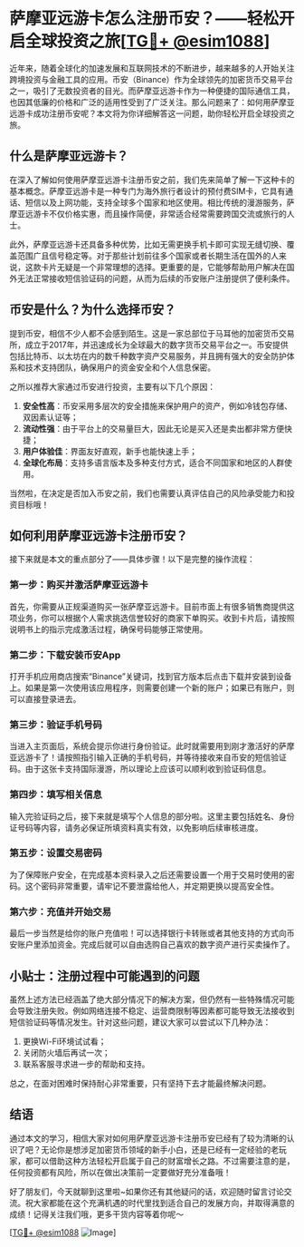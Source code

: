 # 萨摩亚远游卡怎么注册币安？——轻松开启全球投资之旅[[TG💪+ @esim1088](https://t.me/s/esim1088)]

近年来，随着全球化的加速发展和互联网技术的不断进步，越来越多的人开始关注跨境投资与金融工具的应用。币安（Binance）作为全球领先的加密货币交易平台之一，吸引了无数投资者的目光。而萨摩亚远游卡作为一种便捷的国际通信工具，也因其低廉的价格和广泛的适用性受到了广泛关注。那么问题来了：如何用萨摩亚远游卡成功注册币安呢？本文将为你详细解答这一问题，助你轻松开启全球投资之旅。

## 什么是萨摩亚远游卡？

在深入了解如何使用萨摩亚远游卡注册币安之前，我们先来简单了解一下这种卡的基本概念。萨摩亚远游卡是一种专门为海外旅行者设计的预付费SIM卡，它具有通话、短信以及上网功能，支持全球多个国家和地区使用。相比传统的漫游服务，萨摩亚远游卡不仅价格实惠，而且操作简便，非常适合经常需要跨国交流或旅行的人士。

此外，萨摩亚远游卡还具备多种优势，比如无需更换手机卡即可实现无缝切换、覆盖范围广且信号稳定等。对于那些计划前往多个国家或者长期生活在国外的人来说，这款卡片无疑是一个非常理想的选择。更重要的是，它能够帮助用户解决在国外无法正常接收短信验证码的问题，从而为后续的币安账户注册提供了便利条件。

## 币安是什么？为什么选择币安？

提到币安，相信不少人都不会感到陌生。这是一家总部位于马耳他的加密货币交易所，成立于2017年，并迅速成长为全球最大的数字货币交易平台之一。币安提供包括比特币、以太坊在内的数千种数字资产交易服务，并且拥有强大的安全防护体系和技术支持团队，确保用户的资金安全和个人信息保密。

之所以推荐大家通过币安进行投资，主要有以下几个原因：

1. **安全性高**：币安采用多层次的安全措施来保护用户的资产，例如冷钱包存储、双因素认证等；
2. **流动性强**：由于平台上的交易量巨大，因此无论是买入还是卖出都非常方便快捷；
3. **用户体验佳**：界面友好直观，新手也能快速上手；
4. **全球化布局**：支持多语言版本及多种支付方式，适合不同国家和地区的人群使用。

当然啦，在决定是否加入币安之前，我们也需要认真评估自己的风险承受能力和投资目标哦！

## 如何利用萨摩亚远游卡注册币安？

接下来就是本文的重点部分了——具体步骤！以下是完整的操作流程：

### 第一步：购买并激活萨摩亚远游卡

首先，你需要从正规渠道购买一张萨摩亚远游卡。目前市面上有很多销售商提供这项业务，你可以根据个人需求挑选信誉较好的商家下单购买。收到卡片后，请按照说明书上的指示完成激活过程，确保号码能够正常使用。

### 第二步：下载安装币安App

打开手机应用商店搜索“Binance”关键词，找到官方版本后点击下载并安装到设备上。如果是第一次使用该应用程序，则需要创建一个新的账户；如果已有账户，则可以直接登录进去。

### 第三步：验证手机号码

当进入主页面后，系统会提示你进行身份验证。此时就需要用到刚才激活好的萨摩亚远游卡了！请按照指引输入正确的手机号码，并等待接收来自币安的短信验证码。由于这张卡支持国际漫游，所以理论上应该可以顺利收到验证码信息。

### 第四步：填写相关信息

输入完验证码之后，接下来就是填写个人信息的部分啦。这里主要包括姓名、身份证号码等内容，请务必保证所填资料真实有效，以免影响后续审核进度。

### 第五步：设置交易密码

为了保障账户安全，在完成基本资料录入之后还需要设置一个用于交易时使用的密码。这个密码非常重要，请牢记不要泄露给他人，并定期更换以提高安全性。

### 第六步：充值并开始交易

最后一步当然是给你的账户充值啦！可以选择银行卡转账或者其他支持的方式向币安账户里添加资金。完成后就可以自由选购自己喜欢的数字资产进行买卖操作了。

## 小贴士：注册过程中可能遇到的问题

虽然上述方法已经涵盖了绝大部分情况下的解决方案，但仍然有一些特殊情况可能会导致注册失败。例如网络连接不稳定、运营商限制等因素都可能导致无法接收到短信验证码等情况发生。针对这些问题，建议大家可以尝试以下几种办法：

1. 更换Wi-Fi环境试试看；
2. 关闭防火墙后再试一次；
3. 联系客服寻求进一步的帮助和支持。

总之，在面对困难时保持耐心非常重要，只有坚持下去才能最终解决问题。

## 结语

通过本文的学习，相信大家对如何用萨摩亚远游卡注册币安已经有了较为清晰的认识了吧？无论你是想涉足加密货币领域的新手小白，还是已经有一定经验的老玩家，都可以借助这种方法轻松开启属于自己的财富增长之路。不过需要注意的是，任何投资都有风险，所以在做出决策前一定要做好充分准备哦！

好了朋友们，今天就聊到这里啦~如果你还有其他疑问的话，欢迎随时留言讨论交流。祝大家都能在这个充满机遇的时代里找到适合自己的发展方向，并取得满意的成绩！记得关注我们哦，更多干货内容等着你呢～

[[TG💪+ @esim1088](https://t.me/s/esim1088) ![Image](https://i.postimg.cc/4NQfJmqS/Snipaste-2025-05-13-00-14-12.png)]
